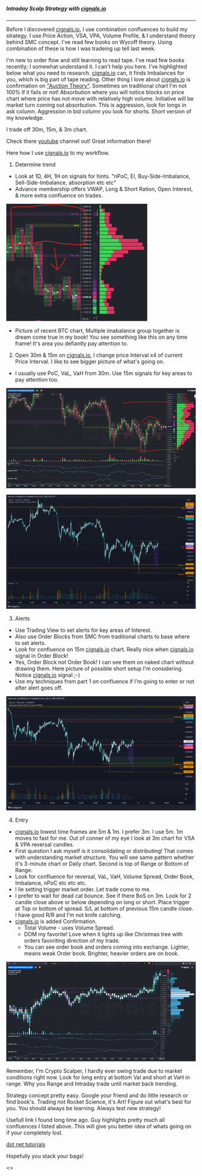 ##### Intraday Scalp Strategy with [cignals.io](https://cignals.io)
******************************************************************
Before I discovered [cignals.io](https://cignals.io), I use combination confluences to build my strategy.  I use Price Action, VSA, VPA, Volume Profile, & I understand theory behind SMC concept.  I've read few books on Wycoff theory.  Using combination of these is how I was tradeing up tell last week.  

I'm new to order flow and still learning to read tape.  I've read few books recently; I somewhat understand it. I can't help you here.  I've highlighted below what you need to research. [cignals.io](https://cignals.io) can, it finds Imbalances for you, which is big part of tape reading.  Other thing I love about [cignals.io](https://cignals.io) is confirmation on ["Auction Theory"](https://www.youtube.com/watch?v=b62FlkIvE9E&ab_channel=Cignals). Sometimes on traditional chart I'm not 100% if it fails or not!  Absorbution where you will notice blocks on price chart where price has not move with relatively high volume.   Initiative will be market turn coming out absorbution.  This is aggression, look for longs in ask column.  Aggression in bid column you look for shorts.
Short version of my knowledge.

I trade off 30m, 15m, & 3m chart.

Check there [youtube](https://www.youtube.com/@CignalsIO) channel out!  Great information there!

Here how I use [cignals.io](https://cignals.io) to my workflow.

 1. Determine trend
  - Look at 1D, 4H, 1H on signals for hints. "nPoC, EI, Buy-Side-Imbalance, Sell-Side-Imbalance, absorption etc etc"
  - Advance membership offers VWAP, Long & Short Ration, Open Interest, & more extra confluence on trades.

![Strategy-1D](/media/Strategy-1D.png)

  - Picture of recent BTC chart, Multiple imabalance group together is dream come true in my book!  You see something like this on any time frame!  It's area you defiantly pay attention to.  

2) Open 30m & 15m on [cignals.io](https://cignals.io), I change price Interval x4 of current Price Interval.  I like to see bigger picture of what's going on.
  - I usually use PoC, VaL, VaH from 30m.  Use 15m signals for key areas to pay attention too.

![Strategy-Part2a](/media/Strategy-Part2a.png)

![2-Strategy-partb](/media/2-Strategy-partb.png)

3) Alerts
  - Use Trading View to set alerts for key areas of Interest.
  - Also use Order Blocks from SMC from traditional charts to base where to set alerts.
  - Look for confluence on 15m [cignals.io](https://cignals.io) chart. Really nice when [cignals.io](https://cignals.io) signal in Order Block!
  - Yes, Order Block not Order Book!  I can see them on naked chart without drawing them.  Here picture of possible short setup I'm considering. Notice [cignals.io](https://cignals.io) signal ;-)
  - Use my techniques from part 1 on confluence if I'm going to enter or not after alert goes off.

![3-Stragey-OB](/media/3-Stragey-OB.png)

4) Entry
- [cignals.io](https://cignals.io) lowest time frames are 5m & 1m.  I prefer 3m.  I use 5m.  1m moves to fast for me.  Out of conner of my eye I look at 3m chart for VSA & VPA reversal candles.  
- First question I ask myself is it consolidating or distributing!  That comes with understanding market structure.  You will see same pattern whether it's 3-minute chart or Daily chart.  Second is top of Range or Bottom of Range.
- Look for confluence for reversal, VaL, VaH, Volume Spread, Order Book, Imbalance, nPoC etc etc etc.
- I lie setting trigger market order.  Let trade come to me.
- I prefer to wait for dead cat bounce.  See if there BoS on 3m.  Look for 2 candle close above or below depending on long or short.  Place trigger at Top or bottom of spread.  S/L at bottom of previous 15m candle close.  I have good R/R and I'm not knife catching.
- [cignals.io](https://cignals.io) is added Confirmation.  
  - Total Volume - uses Volume Spread.
  -  DOM my favorite!  Love when it lights up like Christmas tree with orders favoriting direction of my trade.
  - You can see order book and orders coming into exchange.  Lighter, means weak Order book.  Brighter, heavier orders are on book.

![4-Strategy-Main](/media/4-Strategy-Main.png)

Remember, I'm Crypto Scalper, I hardly ever swing trade due to market conditions right now.  Look for long entry at bottom Val and short at VaH in range. Why you Range and Intraday trade until market back trending.  

Strategy concept pretty easy.  Google your friend and do little research or find book's.  Trading not Rocket Science, it's Art! Figure out what's best for you.  You should always be learning.  Always test new strategy! 

Usefull link I found long time ago.  Guy highlights pretty much all confluences I listed above.  This will give you better idea of whats going on if your completely lost.

[dot net tutorials](https://dotnettutorials.net/course/trading-with-smart-money/)

Hopefully you stack your bags!

<>
